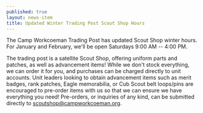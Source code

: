 ```yaml
---
published: true
layout: news-item
title: Updated Winter Trading Post Scout Shop Hours
---
```


The Camp Workcoeman Trading Post has updated Scout Shop winter hours. For January and February, we'll be open Saturdays 9:00 AM -- 4:00 PM.

The trading post is a satellite Scout Shop, offering uniform parts and patches, as well as advancement items! While we don't stock everything, we can order it for you, and purchases can be charged directly to unit accounts. Unit leaders looking to obtain advancement items such as merit badges, rank patches, Eagle memorabilia, or Cub Scout belt loops/pins are encouraged to pre-order items with us so that we can ensure we have everything you need!  Pre-orders, or inquiries of any kind, can be submitted directly to [scoutshop@campworkcoeman.org](mailto:scoutshop@campworkcoeman.org).
